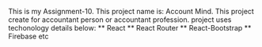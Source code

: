 

This is my Assignment-10.
This project name is: Account Mind.
This project create for accountant person or accountant profession.
project uses techonology details below:
** React
** React Router
** React-Bootstrap
** Firebase etc 
